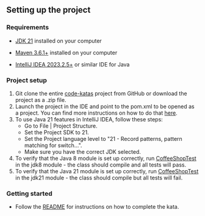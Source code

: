 ## Setting up the project

### Requirements
* [JDK 21](https://jdk.java.net/21/) installed on your computer 
  
* [Maven 3.6.1+](https://maven.apache.org/download.cgi) installed on your computer
* [IntelliJ IDEA 2023.2.5+](https://www.jetbrains.com/idea/download/?section=windows) or similar IDE for Java

### Project setup
1. Git clone the entire [code-katas](https://github.com/BNYMellon/CodeKatas) project from GitHub or download the project
   as a .zip file.
2. Launch the project in the IDE and point to the pom.xml to be opened as a project.
   You can find more instructions on how to do
   that [here](https://www.jetbrains.com/idea/guide/tutorials/working-with-maven/importing-a-project/).
3. To use Java 21 features in IntelliJ IDEA, follow these steps:
   - Go to File | Project Structure.
   - Set the Project SDK to 21.
   - Set the Project language level to "21 - Record patterns, pattern matching for switch...".
   - Make sure you have the correct JDK selected.
4. To verify that the Java 8 module is set up correctly,
   run [CoffeeShopTest](jdk8/src/test/java/bny/codekatas/coffeeshopkata/CoffeeShopTest.java) in the
   jdk8 module - the class should compile and all tests will pass.
5. To verify that the Java 21 module is set up correctly,
   run [CoffeeShopTest](jdk21/src/test/java/bny/codekatas/coffeeshopkata/CoffeeShopTest.java) in the
   jdk21 module - the class should compile but all tests will fail.

### Getting started
* Follow the [README](README.md) for instructions on how to complete the kata.
